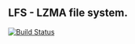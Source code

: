 ## LFS - LZMA file system.

[![Build Status](https://travis-ci.org/sourcepirate/LFS.svg?branch=master)](https://travis-ci.org/sourcepirate/LFS)